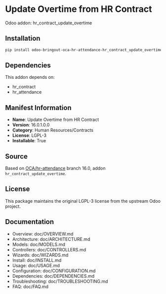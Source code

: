 # Update Overtime from HR Contract

Odoo addon: hr_contract_update_overtime

## Installation

```bash
pip install odoo-bringout-oca-hr-attendance-hr_contract_update_overtime
```

## Dependencies

This addon depends on:
- hr_contract
- hr_attendance

## Manifest Information

- **Name**: Update Overtime from HR Contract
- **Version**: 16.0.1.0.0
- **Category**: Human Resources/Contracts
- **License**: LGPL-3
- **Installable**: True

## Source

Based on [OCA/hr-attendance](https://github.com/OCA/hr-attendance) branch 16.0, addon `hr_contract_update_overtime`.

## License

This package maintains the original LGPL-3 license from the upstream Odoo project.

## Documentation

- Overview: doc/OVERVIEW.md
- Architecture: doc/ARCHITECTURE.md
- Models: doc/MODELS.md
- Controllers: doc/CONTROLLERS.md
- Wizards: doc/WIZARDS.md
- Install: doc/INSTALL.md
- Usage: doc/USAGE.md
- Configuration: doc/CONFIGURATION.md
- Dependencies: doc/DEPENDENCIES.md
- Troubleshooting: doc/TROUBLESHOOTING.md
- FAQ: doc/FAQ.md
